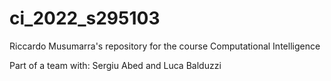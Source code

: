 # ci_2022_s295103
Riccardo Musumarra's repository for the course Computational Intelligence 

Part of a team with: Sergiu Abed and Luca Balduzzi
